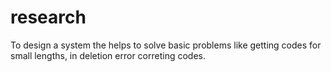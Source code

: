 # research
To design a system the helps to solve basic problems like getting codes for small lengths, in deletion error correting codes.
